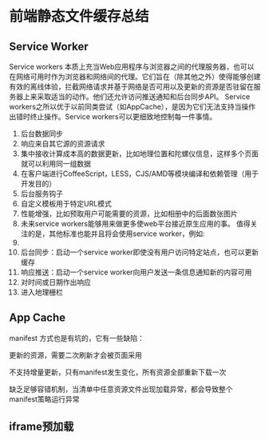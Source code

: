 # 前端静态文件缓存总结
## Service Worker
Service workers 本质上充当Web应用程序与浏览器之间的代理服务器，也可以在网络可用时作为浏览器和网络间的代理。它们旨在（除其他之外）使得能够创建有效的离线体验，拦截网络请求并基于网络是否可用以及更新的资源是否驻留在服务器上来采取适当的动作。他们还允许访问推送通知和后台同步API。
Service workers之所以优于以前同类尝试（如AppCache），是因为它们无法支持当操作出错时终止操作。Service workers可以更细致地控制每一件事情。
1. 后台数据同步
1. 响应来自其它源的资源请求
1. 集中接收计算成本高的数据更新，比如地理位置和陀螺仪信息，这样多个页面就可以利用同一组数据
1. 在客户端进行CoffeeScript，LESS，CJS/AMD等模块编译和依赖管理（用于开发目的）
1. 后台服务钩子
1. 自定义模板用于特定URL模式
1. 性能增强，比如预取用户可能需要的资源，比如相册中的后面数张图片
1. 未来service workers能够用来做更多使web平台接近原生应用的事。 值得关注的是，其他标准也能并且将会使用service worker，例如:
1. 
1. 后台同步：启动一个service worker即使没有用户访问特定站点，也可以更新缓存
1. 响应推送：启动一个service worker向用户发送一条信息通知新的内容可用
1. 对时间或日期作出响应
1. 进入地理栅栏

## App Cache

manifest 方式也是有坑的，它有一些缺陷：

更新的资源，需要二次刷新才会被页面采用

不支持增量更新，只有manifest发生变化，所有资源全部重新下载一次

缺乏足够容错机制，当清单中任意资源文件出现加载异常，都会导致整个manifest策略运行异常
## iframe预加载
